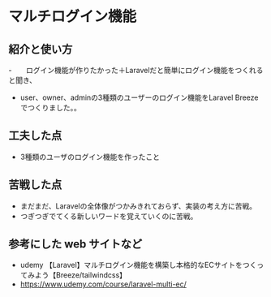 # マルチログイン機能

## 紹介と使い方

  -　　ログイン機能が作りたかった＋Laravelだと簡単にログイン機能をつくれると聞き、
  - user、owner、adminの3種類のユーザーのログイン機能をLaravel Breezeでつくりました。。

## 工夫した点

  - 3種類のユーザのログイン機能を作ったこと

## 苦戦した点

  - まだまだ、Laravelの全体像がつかみきれておらず、実装の考え方に苦戦。
  - つぎつぎでてくる新しいワードを覚えていくのに苦戦。

## 参考にした web サイトなど

  - udemy 【Laravel】マルチログイン機能を構築し本格的なECサイトをつくってみよう【Breeze/tailwindcss】
  - https://www.udemy.com/course/laravel-multi-ec/

